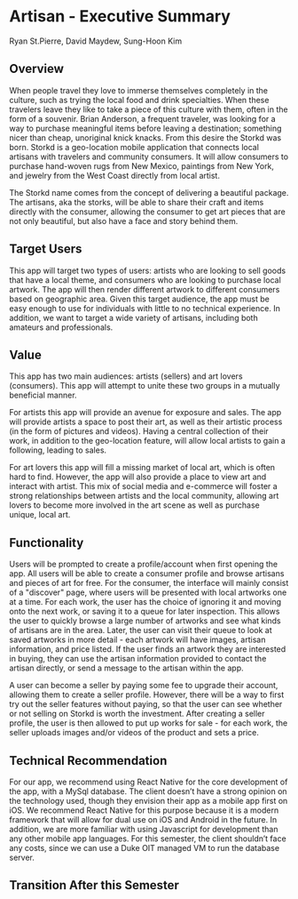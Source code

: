 # Artisan - Executive Summary

Ryan St.Pierre, David Maydew, Sung-Hoon Kim

## Overview

When people travel they love to immerse themselves completely in the culture, such as trying the local food and drink specialties.  When these travelers leave they like to take a piece of this culture with them, often in the form of a souvenir. Brian Anderson, a frequent traveler, was looking for a way to purchase meaningful items before leaving a destination; something nicer than cheap, unoriginal knick knacks.  From this desire the Storkd was born.  Storkd is a geo-location mobile application that connects local artisans with travelers and community consumers.  It will allow consumers to purchase hand-woven rugs from New Mexico, paintings from New York, and jewelry from the West Coast directly from local artist.

The Storkd name comes from the concept of delivering a beautiful package.  The artisans, aka the storks, will be able to share their craft and items directly with the consumer, allowing the consumer to get art pieces that are not only beautiful, but also have a face and story behind them.

## Target Users

This app will target two types of users: artists who are looking to sell goods that have a local theme, and consumers who are looking to purchase local artwork. The app will then render different artwork to different consumers based on geographic area. Given this target audience, the app must be easy enough to use for individuals with little to no technical experience. In addition, we want to target a wide variety of artisans, including both amateurs and professionals.  

## Value

This app has two main audiences: artists (sellers) and art lovers (consumers).  This app will attempt to unite these two groups in a mutually beneficial manner.

For artists this app will provide an avenue for exposure and sales.  The app will provide artists a space to post their art, as well as their artistic process (in the form of pictures and videos).  Having a central collection of their work, in addition to the geo-location feature, will allow local artists to gain a following, leading to sales.  

For art lovers this app will fill a missing market of local art, which is often hard to find. However, the app will also provide a place to view art and interact with artist.  This mix of social media and e-commerce will foster a strong relationships between artists and the local community, allowing art lovers to become more involved in the art scene as well as purchase unique, local art.

## Functionality

Users will be prompted to create a profile/account when first opening the app. All users will be able to create a consumer profile and browse artisans and pieces of art for free. For the consumer, the interface will mainly consist of a "discover" page, where users will be presented with local artworks one at a time. For each work, the user has the choice of ignoring it and moving onto the next work, or saving it to a queue for later inspection. This allows the user to quickly browse a large number of artworks and see what kinds of artisans are in the area. Later, the user can visit their queue to look at saved artworks in more detail - each artwork will have images, artisan information, and price listed. If the user finds an artwork they are interested in buying, they can use the artisan information provided to contact the artisan directly, or send a message to the artisan within the app.

A user can become a seller by paying some fee to upgrade their account, allowing them to create a seller profile. However, there will be a way to first try out the seller features without paying, so that the user can see whether or not selling on Storkd is worth the investment. After creating a seller profile, the user is then allowed to put up works for sale - for each work, the seller uploads images and/or videos of the product and sets a price.

## Technical Recommendation

For our app, we recommend using React Native for the core development of the app, with a MySql database. The client doesn’t have a strong opinion on the technology used, though they envision their app as a mobile app first on iOS. We recommend React Native for this purpose because it is a modern framework that will allow for dual use on iOS and Android in the future. In addition, we are more familiar with using Javascript for development than any other mobile app languages. For this semester, the client shouldn’t face any costs, since we can use a Duke OIT managed VM to run the database server.  

## Transition After this Semester
